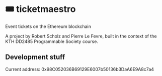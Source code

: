 # 🎟️ ticketmaestro
Event tickets on the Ethereum blockchain

A project by Robert Scholz and Pierre Le Fevre, built in the context of the KTH DD2485 Programmable Society course.


## Development stuff
Current address: 0x98C052036B69129E6007b50136b3DaA6E9A8c7a4
